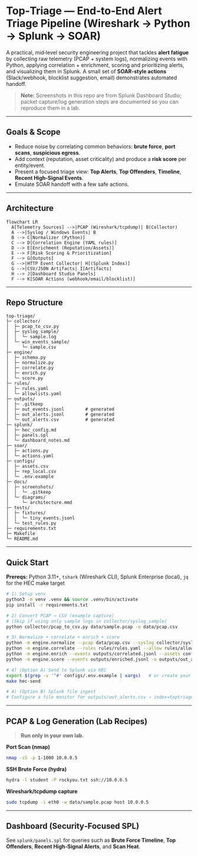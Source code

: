 # Top‑Triage — End‑to‑End Alert Triage Pipeline (Wireshark → Python → Splunk → SOAR)

A practical, mid‑level security engineering project that tackles **alert fatigue** by collecting raw telemetry (PCAP + system logs), normalizing events with Python, applying correlation + enrichment, scoring and prioritizing alerts, and visualizing them in Splunk. A small set of **SOAR‑style actions** (Slack/webhook, blocklist suggestion, email) demonstrates automated handoff.

> **Note:** Screenshots in this repo are from Splunk Dashboard Studio; packet capture/log generation steps are documented so you can reproduce them in a lab.

---

## Goals & Scope
- Reduce noise by correlating common behaviors: **brute force**, **port scans**, **suspicious egress**.
- Add context (reputation, asset criticality) and produce a **risk score** per entity/event.
- Present a focused triage view: **Top Alerts**, **Top Offenders**, **Timeline**, **Recent High‑Signal Events**.
- Emulate SOAR handoff with a few safe actions.



---

## Architecture
```mermaid
flowchart LR
  A[Telemetry Sources] -->|PCAP (Wireshark/tcpdump)| B(Collector)
  A -->|Syslog / Windows Events| B
  B --> C[Normalizer (Python)]
  C --> D[Correlation Engine (YAML rules)]
  D --> E[Enrichment (Reputation/Assets)]
  E --> F[Risk Scoring & Prioritization]
  F --> G[Outputs]
  G -->|HTTP Event Collector| H[(Splunk Index)]
  G -->|CSV/JSON Artifacts| I[Artifacts]
  H --> J[Dashboard Studio Panels]
  F --> K[SOAR Actions (webhook/email/blocklist)]
```

---

## Repo Structure
```
top-triage/
├─ collector/
│  ├─ pcap_to_csv.py
│  ├─ syslog_sample/
│  │  └─ sample.log
│  └─ win_events_sample/
│     └─ sample.csv
├─ engine/
│  ├─ schema.py
│  ├─ normalize.py
│  ├─ correlate.py
│  ├─ enrich.py
│  └─ score.py
├─ rules/
│  ├─ rules.yaml
│  └─ allowlists.yaml
├─ outputs/
│  ├─ .gitkeep
│  ├─ out_events.jsonl        # generated
│  ├─ out_alerts.jsonl        # generated
│  └─ out_alerts.csv          # generated
├─ splunk/
│  ├─ hec_config.md
│  ├─ panels.spl
│  └─ dashboard_notes.md
├─ soar/
│  ├─ actions.py
│  └─ actions.yaml
├─ configs/
│  ├─ assets.csv
│  ├─ rep_local.csv
│  └─ .env.example
├─ docs/
│  ├─ screenshots/
│  │  └─ .gitkeep
│  └─ diagrams/
│     └─ architecture.mmd
├─ tests/
│  ├─ fixtures/
│  │  └─ tiny_events.jsonl
│  └─ test_rules.py
├─ requirements.txt
├─ Makefile
└─ README.md
```

---

## Quick Start
**Prereqs:** Python 3.11+, `tshark` (Wireshark CLI), Splunk Enterprise (local), `jq` for the HEC make target

```bash
# 1) Setup venv
python3 -m venv .venv && source .venv/bin/activate
pip install -r requirements.txt

# 2) Convert PCAP → CSV (example capture)
# (Skip if using only sample logs in collector/syslog_sample)
python collector/pcap_to_csv.py data/sample.pcap -o data/pcap.csv

# 3) Normalize + correlate + enrich + score
python -m engine.normalize --pcap data/pcap.csv --syslog collector/syslog_sample/*.log --win collector/win_events_sample/*.csv -o outputs/out_events.jsonl
python -m engine.correlate --rules rules/rules.yaml --allow rules/allowlists.yaml --events outputs/out_events.jsonl -o outputs/correlated.jsonl
python -m engine.enrich --events outputs/correlated.jsonl --assets configs/assets.csv --rep configs/rep_local.csv -o outputs/enriched.jsonl
python -m engine.score --events outputs/enriched.jsonl -o outputs/out_alerts.jsonl --csv outputs/out_alerts.csv

# 4) (Option A) Send to Splunk via HEC
export $(grep -v '^#' configs/.env.example | xargs)   # or create your own .env
make hec-send

# 4) (Option B) Splunk file ingest
# Configure a file monitor for outputs/out_alerts.csv → index=toptriage sourcetype=toptriage:alerts
```

---

## PCAP & Log Generation (Lab Recipes)
> **Run only in your own lab.**

**Port Scan (nmap)**
```bash
nmap -sS -p 1-1000 10.0.0.5
```

**SSH Brute Force (hydra)**
```bash
hydra -l student -P rockyou.txt ssh://10.0.0.5
```

**Wireshark/tcpdump capture**
```bash
sudo tcpdump -i eth0 -w data/sample.pcap host 10.0.0.5
```

---

## Dashboard (Security‑Focused SPL)
See `splunk/panels.spl` for queries such as **Brute Force Timeline**, **Top Offenders**, **Recent High‑Signal Alerts**, and **Scan Heat**.



